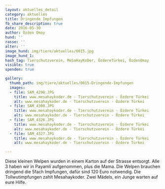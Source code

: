 ```yaml
---
layout: aktuelles_detail
category: aktuelles
title: Dringende Impfungen
fb_share_description: true
date: 2016-05-30
author: Özden Omay
hund: ''
rasse: ''
alter: ''
image_hund: img/tiere/aktuelles/0015.jpg
image_hund_1:
hash_tag: Tierschutzverein, MeSaHayKoDer, ÖzdereTürkei, ÖzdenOmay
visible: true
spenden: true

gallery:
  thumb_path: img/tiere/aktuelles/0015-Dringende-Impfungen
  images:
  - file: SAM_4298.JPG
    title: www.mesahaykoder.de - Tierschutzverein - Özdere Türkei
    alt: www.mesahaykoder.de - Tierschutzverein - Özdere Türkei
  - file: SAM_4300.JPG
    title: www.mesahaykoder.de - Tierschutzverein - Özdere Türkei
    alt: www.mesahaykoder.de - Tierschutzverein - Özdere Türkei
  - file: SAM_4326.JPG
    title: www.mesahaykoder.de - Tierschutzverein - Özdere Türkei
    alt: www.mesahaykoder.de - Tierschutzverein - Özdere Türkei
  - file: SAM_4327.JPG
    title: www.mesahaykoder.de - Tierschutzverein - Özdere Türkei
    alt: www.mesahaykoder.de - Tierschutzverein - Özdere Türkei

---
```


Diese kleinen Welpen wurden in einem Karton auf der Strasse entsorgt.
Alle 3 haben wir in Payamli aufgenommen, plus die Mama.
Die Welpen brauchen dringend die 5fach Impfungen, dafür sind 120 Euro notwendig. Die Tollwutimpfungen zahlt Mesahaykoder.
Zwei Mädels, ein Junge warten auf eure Hilfe.
